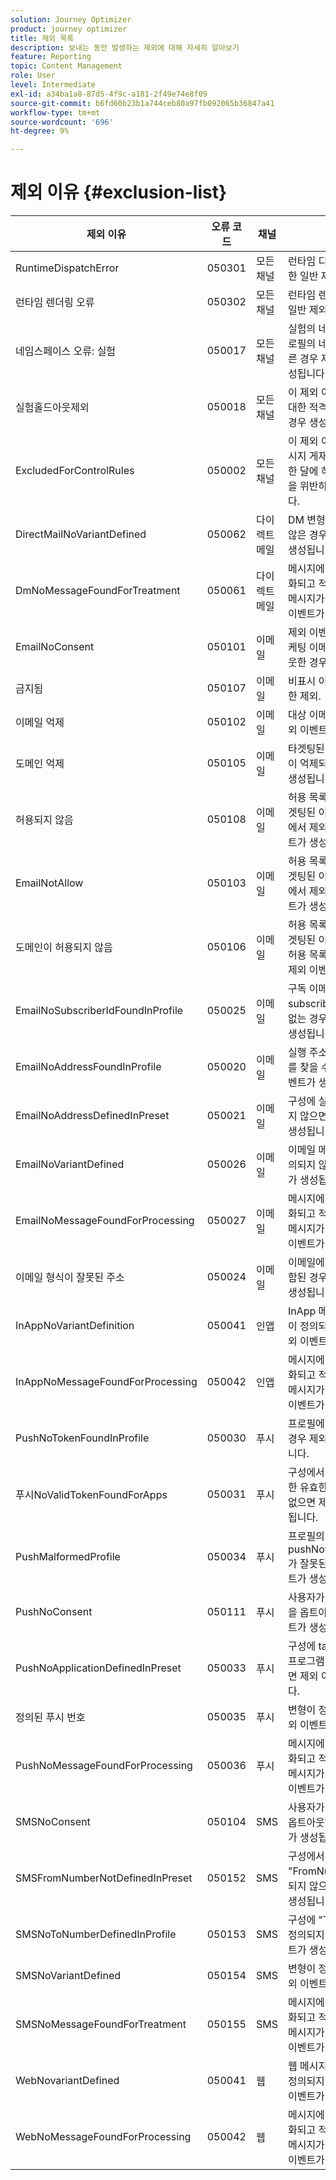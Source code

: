 ```yaml
---
solution: Journey Optimizer
product: journey optimizer
title: 제외 목록
description: 보내는 동안 발생하는 제외에 대해 자세히 알아보기
feature: Reporting
topic: Content Management
role: User
level: Intermediate
exl-id: a34ba1a8-87d5-4f9c-a181-2f49e74e8f09
source-git-commit: b6fd60b23b1a744ceb80a97fb092065b36847a41
workflow-type: tm+mt
source-wordcount: '696'
ht-degree: 9%

---
```


# 제외 이유 {#exclusion-list}

| 제외 이유 | 오류 코드 | 채널 | 설명 |
|-|-|-|-|
| RuntimeDispatchError | 050301 | 모든 채널 | 런타임 디스패치 오류에 대한 일반 제외 이벤트. |
| 런타임 렌더링 오류 | 050302 | 모든 채널 | 런타임 렌더링 오류에 대한 일반 제외 이벤트. |
| 네임스페이스 오류: 실험 | 050017 | 모든 채널 | 실험의 네임스페이스가 프로필의 네임스페이스와 다른 경우 제외 이벤트가 생성됩니다. |
| 실험홀드아웃제외 | 050018 | 모든 채널 | 이 제외 이벤트는 실험에 대한 적격 처리가 &quot;보류&quot;인 경우 생성됩니다. |
| ExcludedForControlRules | 050002 | 모든 채널 | 이 제외 이벤트는 현재 메시지 게재가 제어 규칙(예: 한 달에 허용된 이메일 수)을 위반하는 경우 생성됩니다. |
| DirectMailNoVariantDefined | 050062 | 다이렉트 메일 | DM 변형에서 가 정의되지 않은 경우 제외 이벤트가 생성됩니다. |
| DmNoMessageFoundForTreatment | 050061 | 다이렉트 메일 | 메시지에 대해 실험이 활성화되고 적격 처리에 대한 메시지가 없는 경우 제외 이벤트가 생성됩니다. |
| EmailNoConsent | 050101 | 이메일 | 제외 이벤트는 사용자가 마케팅 이메일 수신을 옵트아웃한 경우 생성됩니다. |
| 금지됨 | 050107 | 이메일 | 비표시 이유 중 하나로 인한 제외. |
| 이메일 억제 | 050102 | 이메일 | 대상 이메일이 억제되면 제외 이벤트가 생성됩니다. |
| 도메인 억제 | 050105 | 이메일 | 타겟팅된 이메일의 도메인이 억제되면 제외 이벤트가 생성됩니다. |
| 허용되지 않음 | 050108 | 이메일 | 허용 목록이 활성화되고 타겟팅된 이메일이 허용 목록에서 제외될 때 제외 이벤트가 생성됩니다. |
| EmailNotAllow | 050103 | 이메일 | 허용 목록이 활성화되고 타겟팅된 이메일이 허용 목록에서 제외될 때 제외 이벤트가 생성됩니다. |
| 도메인이 허용되지 않음 | 050106 | 이메일 | 허용 목록이 활성화되고 타겟팅된 이메일의 도메인이 허용 목록에서 제외될 때 제외 이벤트가 생성됩니다. |
| EmailNoSubscriberIdFoundInProfile | 050025 | 이메일 | 구독 이메일의 프로필에서 subscriberId를 찾을 수 없는 경우 제외 이벤트가 생성됩니다. |
| EmailNoAddressFoundInProfile | 050020 | 이메일 | 실행 주소에서 이메일 주소를 찾을 수 없을 때 제외 이벤트가 생성됩니다. |
| EmailNoAddressDefinedInPreset | 050021 | 이메일 | 구성에 실행 주소가 정의되지 않으면 제외 이벤트가 생성됩니다. |
| EmailNoVariantDefined | 050026 | 이메일 | 이메일 메시지에 변형이 정의되지 않으면 제외 이벤트가 생성됩니다. |
| EmailNoMessageFoundForProcessing | 050027 | 이메일 | 메시지에 대해 실험이 활성화되고 적격 처리에 대한 메시지가 없는 경우 제외 이벤트가 생성됩니다. |
| 이메일 형식이 잘못된 주소 | 050024 | 이메일 | 이메일에 잘못된 주소가 포함된 경우 제외 이벤트가 생성됩니다. |
| InAppNoVariantDefinition | 050041 | 인앱 | InApp 메시지에 대한 변형이 정의되지 않은 경우 제외 이벤트가 생성됩니다. |
| InAppNoMessageFoundForProcessing | 050042 | 인앱 | 메시지에 대해 실험이 활성화되고 적격 처리에 대한 메시지가 없는 경우 제외 이벤트가 생성됩니다. |
| PushNoTokenFoundInProfile | 050030 | 푸시 | 프로필에 푸시 토큰이 없을 경우 제외 이벤트가 생성됩니다. |
| 푸시NoValidTokenFoundForApps | 050031 | 푸시 | 구성에서 타깃팅된 앱에 대한 유효한 토큰을 찾을 수 없으면 제외 이벤트가 생성됩니다. |
| PushMalformedProfile | 050034 | 푸시 | 프로필의 pushNotificationDetails가 잘못된 경우 제외 이벤트가 생성됩니다. |
| PushNoConsent | 050111 | 푸시 | 사용자가 마케팅 푸시 알림을 옵트아웃하면 제외 이벤트가 생성됩니다. |
| PushNoApplicationDefinedInPreset | 050033 | 푸시 | 구성에 target에 대한 응용 프로그램이 포함되지 않으면 제외 이벤트가 생성됩니다. |
| 정의된 푸시 번호 | 050035 | 푸시 | 변형이 정의되지 않으면 제외 이벤트가 생성됩니다. |
| PushNoMessageFoundForProcessing | 050036 | 푸시 | 메시지에 대해 실험이 활성화되고 적격 처리에 대한 메시지가 없는 경우 제외 이벤트가 생성됩니다. |
| SMSNoConsent | 050104 | SMS | 사용자가 마케팅 SMS를 옵트아웃하면 제외 이벤트가 생성됩니다. |
| SMSFromNumberNotDefinedInPreset | 050152 | SMS | 구성에서 &quot;FromNumber&quot;가 정의되지 않으면 제외 이벤트가 생성됩니다. |
| SMSNoToNumberDefinedInProfile | 050153 | SMS | 구성에 &quot;ToNumber&quot;가 정의되지 않으면 제외 이벤트가 생성됩니다. |
| SMSNoVariantDefined | 050154 | SMS | 변형이 정의되지 않으면 제외 이벤트가 생성됩니다. |
| SMSNoMessageFoundForTreatment | 050155 | SMS | 메시지에 대해 실험이 활성화되고 적격 처리에 대한 메시지가 없는 경우 제외 이벤트가 생성됩니다. |
| WebNovariantDefined | 050041 | 웹 | 웹 메시지에 대한 변형이 정의되지 않은 경우 제외 이벤트가 생성됩니다. |
| WebNoMessageFoundForProcessing | 050042 | 웹 | 메시지에 대해 실험이 활성화되고 적격 처리에 대한 메시지가 없는 경우 제외 이벤트가 생성됩니다. |

